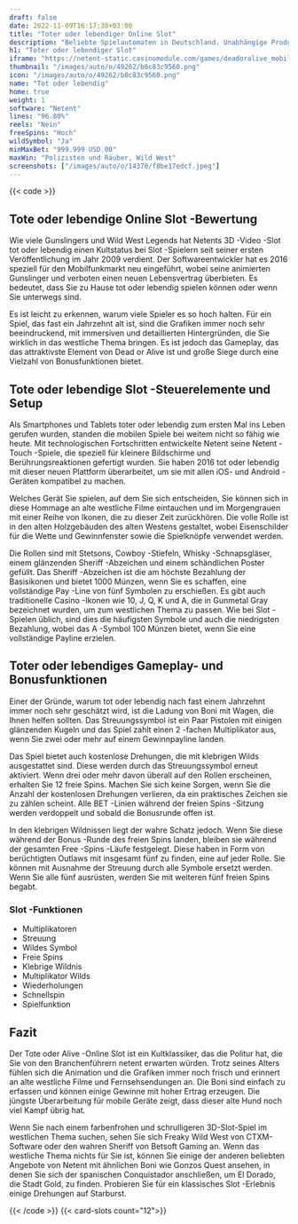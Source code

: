 ```yaml
---
draft: false
date: 2022-11-09T16:17:38+03:00
title: "Toter oder lebendiger Online Slot"
description: "Beliebte Spielautomaten in Deutschland. Unabhängige Produktbewertungen und exklusive Anmeldeangebote. Jetzt spielen!"
h1: "Toter oder lebendiger Slot"
iframe: "https://netent-static.casinomodule.com/games/deadoralive_mobile_html/game/deadoralive_mobile_html.xhtml?staticServer=https%3A%2F%2Fnetent-static.casinomodule.com%2F&gameName=dead-or-alive.desktop-html5&targetElement=game&flashParams.bgcolor=000000&mobileParams.lobbyURL=https%253A%252F%252Fwww.netent.com%252Fen%252Fsection%252Fentertain%252F&gameId=deadoralive_not_mobile&server=https%3A%2F%2Fnetent-game.casinomodule.com%2F&lang=en&sessId=DEMO-1961002703756&operatorId=default"
thumbnail: "/images/auto/o/49262/b0c83c9560.png"
icon: "/images/auto/o/49262/b0c83c9560.png"
name: "Tot oder lebendig"
home: true
weight: 1
software: "Netent"
lines: "96.80%"
reels: "Nein"
freeSpins: "Hoch"
wildSymbol: "Ja"
minMaxBet: "999.999 USD.00"
maxWin: "Polizisten und Räuber, Wild West"
screenshots: ["/images/auto/o/14370/f8be17edcf.jpeg"]
---
```


{{< code >}}<h2>Tote oder lebendige Online Slot -Bewertung</h2><p>Wie viele Gunslingers und Wild West Legends hat Netents 3D -Video -Slot tot oder lebendig einen Kultstatus bei Slot -Spielern seit seiner ersten Veröffentlichung im Jahr 2009 verdient. Der Softwareentwickler hat es 2016 speziell für den Mobilfunkmarkt neu eingeführt, wobei seine animierten Gunslinger und verboten einen neuen Lebensvertrag überbieten. Es bedeutet, dass Sie zu Hause tot oder lebendig spielen können oder wenn Sie unterwegs sind.</p><p>Es ist leicht zu erkennen, warum viele Spieler es so hoch halten. Für ein Spiel, das fast ein Jahrzehnt alt ist, sind die Grafiken immer noch sehr beeindruckend, mit immersiven und detaillierten Hintergründen, die Sie wirklich in das westliche Thema bringen. Es ist jedoch das Gameplay, das das attraktivste Element von Dead or Alive ist und große Siege durch eine Vielzahl von Bonusfunktionen bietet.</p><h2>Tote oder lebendige Slot -Steuerelemente und Setup</h2><p>Als Smartphones und Tablets toter oder lebendig zum ersten Mal ins Leben gerufen wurden, standen die mobilen Spiele bei weitem nicht so fähig wie heute. Mit technologischen Fortschritten entwickelte Netent seine Netent -Touch -Spiele, die speziell für kleinere Bildschirme und Berührungsreaktionen gefertigt wurden. Sie haben 2016 tot oder lebendig mit dieser neuen Plattform überarbeitet, um sie mit allen iOS- und Android -Geräten kompatibel zu machen.</p><p>Welches Gerät Sie spielen, auf dem Sie sich entscheiden, Sie können sich in diese Hommage an alte westliche Filme eintauchen und im Morgengrauen mit einer Reihe von Ikonen, die zu dieser Zeit zurückhören. Die volle Rolle ist in den alten Holzgebäuden des alten Westens gestaltet, wobei Eisenschilder für die Wette und Gewinnfenster sowie die Spielknöpfe verwendet werden.</p><p>Die Rollen sind mit Stetsons, Cowboy -Stiefeln, Whisky -Schnapsgläser, einem glänzenden Sheriff -Abzeichen und einem schändlichen Poster gefüllt. Das Sheriff -Abzeichen ist die am höchste Bezahlung der Basisikonen und bietet 1000 Münzen, wenn Sie es schaffen, eine vollständige Pay -Line von fünf Symbolen zu erschießen. Es gibt auch traditionelle Casino -Ikonen wie 10, J, Q, K und A, die in Gunmetal Gray bezeichnet wurden, um zum westlichen Thema zu passen. Wie bei Slot -Spielen üblich, sind dies die häufigsten Symbole und auch die niedrigsten Bezahlung, wobei das A -Symbol 100 Münzen bietet, wenn Sie eine vollständige Payline erzielen.</p><h2>Toter oder lebendiges Gameplay- und Bonusfunktionen</h2><p>Einer der Gründe, warum tot oder lebendig nach fast einem Jahrzehnt immer noch sehr geschätzt wird, ist die Ladung von Boni mit Wagen, die Ihnen helfen sollten. Das Streuungssymbol ist ein Paar Pistolen mit einigen glänzenden Kugeln und das Spiel zahlt einen 2 -fachen Multiplikator aus, wenn Sie zwei oder mehr auf einem Gewinnpayline landen.</p><p>Das Spiel bietet auch kostenlose Drehungen, die mit klebrigen Wilds ausgestattet sind. Diese werden durch das Streuungssymbol erneut aktiviert. Wenn drei oder mehr davon überall auf den Rollen erscheinen, erhalten Sie 12 freie Spins. Machen Sie sich keine Sorgen, wenn Sie die Anzahl der kostenlosen Drehungen verlieren, da ein praktisches Zeichen sie zu zählen scheint. Alle BET -Linien während der freien Spins -Sitzung werden verdoppelt und sobald die Bonusrunde offen ist.</p><p>In den klebrigen Wildnissen liegt der wahre Schatz jedoch. Wenn Sie diese während der Bonus -Runde des freien Spins landen, bleiben sie während der gesamten Free -Spins -Läufe festgelegt. Diese haben in Form von berüchtigten Outlaws mit insgesamt fünf zu finden, eine auf jeder Rolle. Sie können mit Ausnahme der Streuung durch alle Symbole ersetzt werden. Wenn Sie alle fünf ausrüsten, werden Sie mit weiteren fünf freien Spins begabt.</p><h3>
Slot -Funktionen</h3><ul>
<li></span>
Multiplikatoren</li>
<li></span>
Streuung</li>
<li></span>
Wildes Symbol</li>
<li></span>
Freie Spins</li>
<li></span>
Klebrige Wildnis</li>
<li></span>
Multiplikator Wilds</li>
<li></span>
Wiederholungen</li>
<li></span>
Schnellspin</li>
<li></span>
Spielfunktion</li></ul><h2>Fazit</h2><p>Der Tote oder Alive -Online Slot ist ein Kultklassiker, das die Politur hat, die Sie von den Branchenführern netent erwarten würden. Trotz seines Alters fühlen sich die Animation und die Grafiken immer noch frisch und erinnert an alte westliche Filme und Fernsehsendungen an. Die Boni sind einfach zu erfassen und können einige Gewinne mit hoher Ertrag erzeugen. Die jüngste Überarbeitung für mobile Geräte zeigt, dass dieser alte Hund noch viel Kampf übrig hat.</p><p>Wenn Sie nach einem farbenfrohen und schrulligeren 3D-Slot-Spiel im westlichen Thema suchen, sehen Sie sich Freaky Wild West von CTXM-Software oder den wahren Sheriff von Betsoft Gaming an. Wenn das westliche Thema nichts für Sie ist, können Sie einige der anderen beliebten Angebote von Netent mit ähnlichen Boni wie Gonzos Quest ansehen, in denen Sie sich der spanischen Conquistador anschließen, um El Dorado, die Stadt Gold, zu finden. Probieren Sie für ein klassisches Slot -Erlebnis einige Drehungen auf Starburst.</p>{{< /code >}}
{{< card-slots count="12">}}